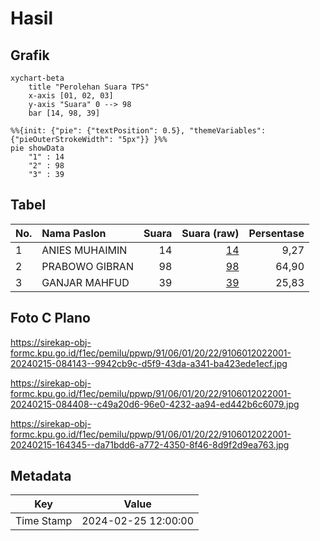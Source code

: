 # Hasil

## Grafik

```mermaid
xychart-beta
    title "Perolehan Suara TPS"
    x-axis [01, 02, 03]
    y-axis "Suara" 0 --> 98
    bar [14, 98, 39]
```

```mermaid
%%{init: {"pie": {"textPosition": 0.5}, "themeVariables": {"pieOuterStrokeWidth": "5px"}} }%%
pie showData
    "1" : 14
    "2" : 98
    "3" : 39
```

## Tabel

| No. | Nama Paslon    | Suara | Suara (raw) | Persentase |
|:--- |:-------------- | -----:| -----------:| ----------:|
| 1   | ANIES MUHAIMIN | 14    | [14][p-1]   | 9,27       |
| 2   | PRABOWO GIBRAN | 98    | [98][p-2]   | 64,90      |
| 3   | GANJAR MAHFUD  | 39    | [39][p-3]   | 25,83      |


[p-1]: https://github.com/gigit-pemilu/pemilu-2024-91-papua/blob/main/pilpres/hitung-suara/sub/91-papua/sub/06-biak-numfor/sub/01-biak-kota/sub/2022-inggupi/sub/001-tps/sub/paslon-1.txt
[p-2]: https://github.com/gigit-pemilu/pemilu-2024-91-papua/blob/main/pilpres/hitung-suara/sub/91-papua/sub/06-biak-numfor/sub/01-biak-kota/sub/2022-inggupi/sub/001-tps/sub/paslon-2.txt
[p-3]: https://github.com/gigit-pemilu/pemilu-2024-91-papua/blob/main/pilpres/hitung-suara/sub/91-papua/sub/06-biak-numfor/sub/01-biak-kota/sub/2022-inggupi/sub/001-tps/sub/paslon-3.txt

## Foto C Plano

https://sirekap-obj-formc.kpu.go.id/f1ec/pemilu/ppwp/91/06/01/20/22/9106012022001-20240215-084143--9942cb9c-d5f9-43da-a341-ba423ede1ecf.jpg

https://sirekap-obj-formc.kpu.go.id/f1ec/pemilu/ppwp/91/06/01/20/22/9106012022001-20240215-084408--c49a20d6-96e0-4232-aa94-ed442b6c6079.jpg

https://sirekap-obj-formc.kpu.go.id/f1ec/pemilu/ppwp/91/06/01/20/22/9106012022001-20240215-164345--da71bdd6-a772-4350-8f46-8d9f2d9ea763.jpg


## Metadata

| Key        | Value               |
| ---------- | ------------------- |
| Time Stamp | 2024-02-25 12:00:00 |



